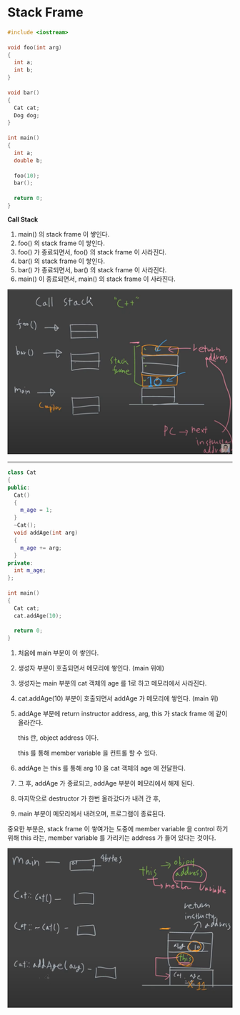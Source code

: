 # Stack Frame

```c++
#include <iostream>

void foo(int arg)
{
  int a;
  int b;
}

void bar()
{
  Cat cat;
  Dog dog;
}

int main()
{
  int a;
  double b;
  
  foo(10);
  bar();
  
  return 0;
}
```

**Call Stack**

1. main() 의 stack frame 이 쌓인다.
2. foo() 의 stack frame 이 쌓인다.
3. foo() 가 종료되면서, foo() 의 stack frame 이 사라진다.
4. bar() 의 stack frame 이 쌓인다.
5. bar() 가 종료되면서, bar() 의 stack frame 이 사라진다.
6. main() 이 종료되면서, main() 의 stack frame 이 사라진다.

![Call_Stack](Images/4/Call_Stack.png)

---

```c++
class Cat
{
public:
  Cat()
  {
    m_age = 1;
  }
  ~Cat();
  void addAge(int arg)
  {
    m_age += arg;
  }
private:
  int m_age;
};

int main()
{
  Cat cat;
  cat.addAge(10);
  
  return 0;
}
```

1. 처음에 main 부분이 이 쌓인다.

2. 생성자 부분이 호출되면서 메모리에 쌓인다. (main 위에)

3. 생성자는 main 부분의 cat 객체의 age 를 1로 하고 메모리에서 사라진다.

4. cat.addAge(10) 부분이 호출되면서 addAge 가 메모리에 쌓인다. (main 위)

5. addAge 부분에 return instructor address, arg, this 가 stack frame 에 같이 올라간다.

   this 란, object address 이다.

   this 를 통해 member variable 을 컨트롤 할 수 있다.

6. addAge 는 this 를 통해 arg 10 을 cat 객체의 age 에 전달한다.

7. 그 후, addAge 가 종료되고, addAge 부분이 메모리에서 해제 된다.

8. 마지막으로 destructor 가 한번 올라갔다가 내려 간 후,

9. main 부분이 메모리에서 내려오며, 프로그램이 종료된다.

중요한 부분은, stack frame 이 쌓여가는 도중에 member variable 을 control 하기 위해 this 라는, member variable 를 가리키는 address 가 들어 있다는 것이다.

![Call_Stack_Class](Images/4/Call_Stack_Class.png)

